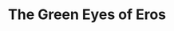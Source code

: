 ---
title: The Green Eyes of Eros
year: 1924
opening_date: 1924-04-28
closing_date: 
layout: productions
image:
image_caption:
image_credit:
playbill:
category:
Theatre: Theatre Jacksonville
cast:
  Columbine: Clara Johnson
  Pierrot: Dick Grether
  Pierrette: Margery Brash
  Harlequin: Ted Foster
crew:
  Stage Setting: Dick Grether
  Director: E.S. Beauchamp-Nobbs
  Props: 
    - Helen Mullikin
    - Mary Benedict
  Costumes: Isabel Williams
understudies:
orchestra:
external_links:
---